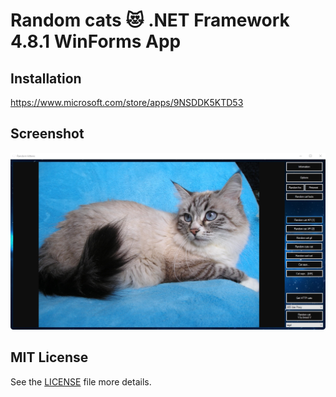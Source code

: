 # Random cats 😻 .NET Framework 4.8.1 WinForms App

## Installation
https://www.microsoft.com/store/apps/9NSDDK5KTD53

## Screenshot
![Random_cats_EZz9s3kNrjgl.png](Assets/Random_cats_EZz9s3kNrjgl.png)

## MIT License
See the [LICENSE](LICENSE) file more details.
